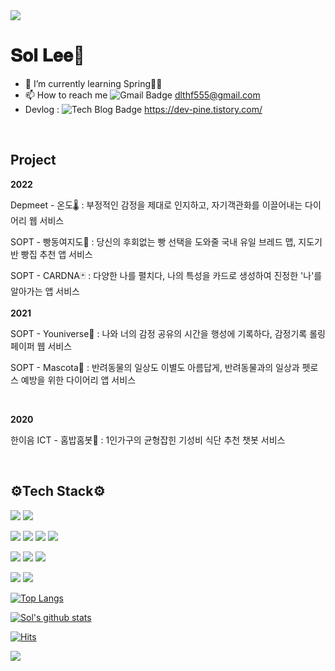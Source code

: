 <img src="https://capsule-render.vercel.app/api?type=waving&color=timeGradient&height=280&section=header&text=💜Sol Sol💜&animation=twinkling&fontSize=80" /> 


<h1> 𝐒𝐨𝐥 𝐋𝐞𝐞💜 </h1>   

- 🌱 I’m currently learning Spring🌱🤪   
- 📫 How to reach me ![Gmail Badge](https://img.shields.io/badge/Gmail-d14836?style=flat-square&logo=Gmail&logoColor=white&link=mailto:dlthf555@gmail.com) dlthf555@gmail.com
- Devlog : ![Tech Blog Badge](http://img.shields.io/badge/-Tech%20blog-black?style=flat-square&logo=github&link=https://dev-pine.tistory.com/) https://dev-pine.tistory.com/
<br>
  <h2> Project </h2>

<b>2022</b>

Depmeet - 온도🌡 : 부정적인 감정을 제대로 인지하고, 자기객관화를 이끌어내는 다이어리 웹 서비스

SOPT - 빵동여지도🍞 : 당신의 후회없는 빵 선택을 도와줄 국내 유일 브레드 맵, 지도기반 빵집 추천 앱 서비스

SOPT - CARDNA🃏 : 다양한 나를 펼치다, 나의 특성을 카드로 생성하여 진정한 '나'를 알아가는 앱 서비스
<br/>
<br/>
<b>2021</b>

SOPT - Youniverse💫 : 나와 너의 감정 공유의 시간을 행성에 기록하다, 감정기록 롤링페이퍼 웹 서비스

SOPT - Mascota🐶 : 반려동물의 일상도 이별도 아름답게, 반려동물과의 일상과 펫로스 예방을 위한 다이어리 앱 서비스

<br/>

<b>2020</b>


한이음 ICT - 홈밥홈봇🤖 : 1인가구의 균형잡힌 기성비 식단 추천 챗봇 서비스

<br/>
  <h2> ⚙Tech Stack⚙ </h2>

 <p>
  <img src="https://img.shields.io/badge/Java-007396?style=flat-square&logo=Java&logoColor=white"/>
  <img src="https://img.shields.io/badge/Python-3766AB?style=flat-square&logo=Python&logoColor=white"/>
 </p>
  <p>
  <img src="https://img.shields.io/badge/Spring-6DB33F?style=flat-square&logo=Spring&logoColor=white"/>
  <img src="https://img.shields.io/badge/Node.js-339933?style=flat-square&logo=Node.js&logoColor=white"/>
  <img src="https://img.shields.io/badge/JavaScript-F7DF1E?style=flat-square&logo=JavaScript&logoColor=white"/>
  <img src="https://img.shields.io/badge/TypeScript-3178C6?style=flat-square&logo=TypeScript&logoColor=white"/> 
  </p>
  
 <p>
  <img src="https://img.shields.io/badge/MySQL-4479A1?style=flat-square&logo=MySQL&logoColor=white"/>
  <img src="https://img.shields.io/badge/MongoDB-47A248?style=flat-square&logo=MongoDB&logoColor=white"/>
  <img src="https://img.shields.io/badge/PostgreSQL-4169E1?style=flat-square&logo=PostgreSQL&logoColor=white"/>
 </p>
<p>
  <img src="https://img.shields.io/badge/Amazon AWS-232F3E?style=flat-square&logo=Amazon%20AWS&logoColor=white"/>
  <img src="https://img.shields.io/badge/Firebase-FFCA28?style=flat-square&logo=Firebase&logoColor=white"/>
</p>
 
    
 [![Top Langs](https://github-readme-stats.vercel.app/api/top-langs/?username=soleu&layout=compact&theme=dracula)](https://github.com/soleu)

 [![Sol's github stats](https://github-readme-stats.vercel.app/api?username=soleu&theme=dracula)](https://github.com/soleu/github-readme-stats)


[![Hits](https://hits.seeyoufarm.com/api/count/incr/badge.svg?url=https%3A%2F%2Fgithub.com%2Fsoleu%2Fhit-counter&count_bg=%23C476F1&title_bg=%23FFC0FA&icon=gimp.svg&icon_color=%23212121&title=hits&edge_flat=false)](https://hits.seeyoufarm.com)
</p>

<img src="https://capsule-render.vercel.app/api?type=waving&color=timeGradient&height=200&section=footer" />
